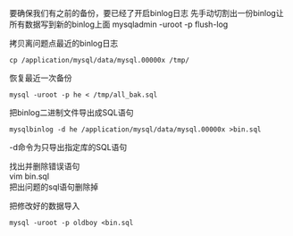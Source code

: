 要确保我们有之前的备份，要已经了开启binlog日志
先手动切割出一份binlog让所有数据写到新的binlog上面
mysqladmin -uroot -p flush-log

拷贝离问题点最近的binlog日志
```
cp /application/mysql/data/mysql.00000x /tmp/
```

恢复最近一次备份
```
mysql -uroot -p he < /tmp/all_bak.sql
```

把binlog二进制文件导出成SQL语句
```
mysqlbinlog -d he /application/mysql/data/mysql.00000x >bin.sql
```
-d命令为只导出指定库的SQL语句

找出并删除错误语句  
vim bin.sql  
把出问题的sql语句删除掉

把修改好的数据导入
```
mysql -uroot -p oldboy <bin.sql
```